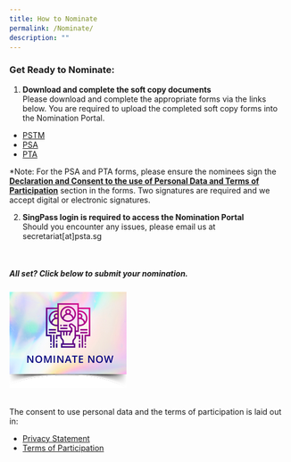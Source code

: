 ```yaml
---
title: How to Nominate
permalink: /Nominate/
description: ""
---
```

### Get Ready to Nominate:

1. **Download and complete the soft copy documents**<br>
Please download and complete the appropriate forms via the links below. You are required to upload the completed soft copy forms into the Nomination Portal.
* [PSTM](https://go.gov.sg/pstm-nomination-form-2023)
* [PSA](https://go.gov.sg/psa-nomination-form-2023)
* [PTA](https://go.gov.sg/pta-nomination-form-2023)

*Note: For the PSA and PTA forms, please ensure the nominees sign the <b><u>Declaration and Consent to the use of Personal Data and Terms of Participation</u></b> section in the forms. Two signatures are required and we accept digital or electronic signatures.<br>

2. **SingPass login is required to access the Nomination Portal**<br>
Should you encounter any issues, please email us at secretariat[at]psta.sg
<br>

##### All set? Click below to submit your nomination. #####
<p><a href="https://go.gov.sg/psta2023-nomination">
<img src="/images/Nominate%20Button/nomination-button2-210x173px.png" alt="Nominate now" style="width:210px;">
</a></p>
<br>
The consent to use personal data and the terms of participation is laid out in:

* [Privacy Statement](/privacy/)<br>
* [Terms of Participation](/terms-of-use/)